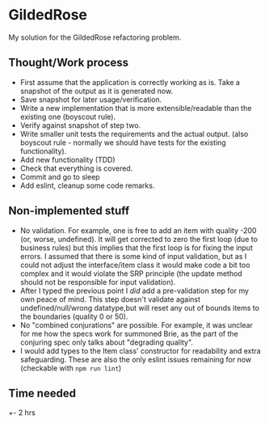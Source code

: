 # GildedRose

My solution for the GildedRose refactoring problem.

## Thought/Work process

- First assume that the application is correctly working as is. Take a snapshot of the output as it is generated now.
- Save snapshot for later usage/verification.
- Write a new implementation that is more extensible/readable than the existing one (boyscout rule).
- Verify against snapshot of step two.
- Write smaller unit tests the requirements and the actual output. (also boyscout rule - normally we should have tests for the existing functionality).
- Add new functionality (TDD)
- Check that everything is covered.
- Commit and go to sleep
- Add eslint, cleanup some code remarks.

## Non-implemented stuff

- No validation. For example, one is free to add an item with quality -200 (or, worse, undefined). It will get corrected to zero the first loop (due to business rules) but this implies that the first loop is for fixing the input errors. I assumed that there is some kind of input validation, but as I could not adjust the interface/item class it would make code a bit too complex and it would violate the SRP principle (the update method should not be responsible for input validation).
- After I typed the previous point I _did_ add a pre-validation step for my own peace of mind. This step doesn't validate against undefined/null/wrong datatype,but will reset any out of bounds items to the boundaries (quality 0 or 50).
- No "combined conjurations" are possible. For example, it was unclear for me how the specs work for summoned Brie, as the part of the conjuring spec only talks about "degrading quality".
- I would add types to the Item class' constructor for readability and extra safeguarding. These are also the only eslint issues remaining for now (checkable with `npm run lint`)

## Time needed

+- 2 hrs
